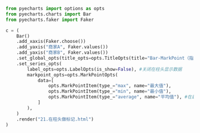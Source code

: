 
<BlogInfo title="41.在柱头做标记" author="白日梦想猿" pv=0 read_times=0 pre_cost_time=0分35秒 category="pyecharts学习" tag_list="['pyecharts学习']" create_time="2021.01.22 13:13:01" update_time="2021.02.20 12:11:06" />

```python
from pyecharts import options as opts
from pyecharts.charts import Bar
from pyecharts.faker import Faker

c = (
    Bar()
    .add_xaxis(Faker.choose())
    .add_yaxis("商家A", Faker.values())
    .add_yaxis("商家B", Faker.values())
    .set_global_opts(title_opts=opts.TitleOpts(title="Bar-MarkPoint（指定类型）"),)
    .set_series_opts(
        label_opts=opts.LabelOpts(is_show=False), #关闭在柱头显示数据
        markpoint_opts=opts.MarkPointOpts(
            data=[
                opts.MarkPointItem(type_="max", name="最大值"),
                opts.MarkPointItem(type_="min", name="最小值"),
                opts.MarkPointItem(type_="average", name="平均值"), #在最大值最小值平均值的柱头做标记
            ]
        ),
    )
    .render("21.在柱头做标记.html")
)
```
